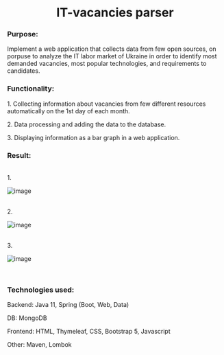 <h1 align="center">IT-vacancies parser</h1>
<h3>Purpose: </h3>
<p>Implement a web application that collects data from few open sources, on porpuse to analyze the IT labor market of Ukraine in order to identify most demanded vacancies, most popular technologies, and requirements to candidates.</p>
<h3>Functionality: </h3>
<p>1. Collecting information about vacancies from few different resources automatically on the 1st day of each month.</p>
<p>2. Data processing and adding the data to the database.</p>
<p>3. Displaying information as a bar graph in a web application.</p>
<h3>Result:</h3>
<br>
1.
<br>

![image](https://user-images.githubusercontent.com/48401922/211929925-891839ac-11e0-4086-b880-97280c5be014.png)

<br>
2.
<br>

![image](https://user-images.githubusercontent.com/48401922/211929996-9a182cf6-aa7c-4f68-ad3d-61417a8619cf.png)

<br>
3.
<br>

![image](https://user-images.githubusercontent.com/48401922/211930066-f0c54200-8bf0-4000-ad78-6fee54859fa6.png)

<br>
<h3>Technologies used: </h3>
<p>Backend: Java 11, Spring (Boot, Web, Data)</p>
<p>DB: MongoDB</p>
<p>Frontend: HTML, Thymeleaf, CSS, Bootstrap 5, Javascript</p>
<p>Other: Maven, Lombok</p>